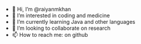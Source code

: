 - 👋 Hi, I’m @raiyanmkhan
- 👀 I’m interested in coding and medicine
- 🌱 I’m currently learning Java and other languages
- 💞️ I’m looking to collaborate on research
- 📫 How to reach me: on github

<!---
raiyanmkhan/raiyanmkhan is a ✨ special ✨ repository because its `README.md` (this file) appears on your GitHub profile.
You can click the Preview link to take a look at your changes.
--->
